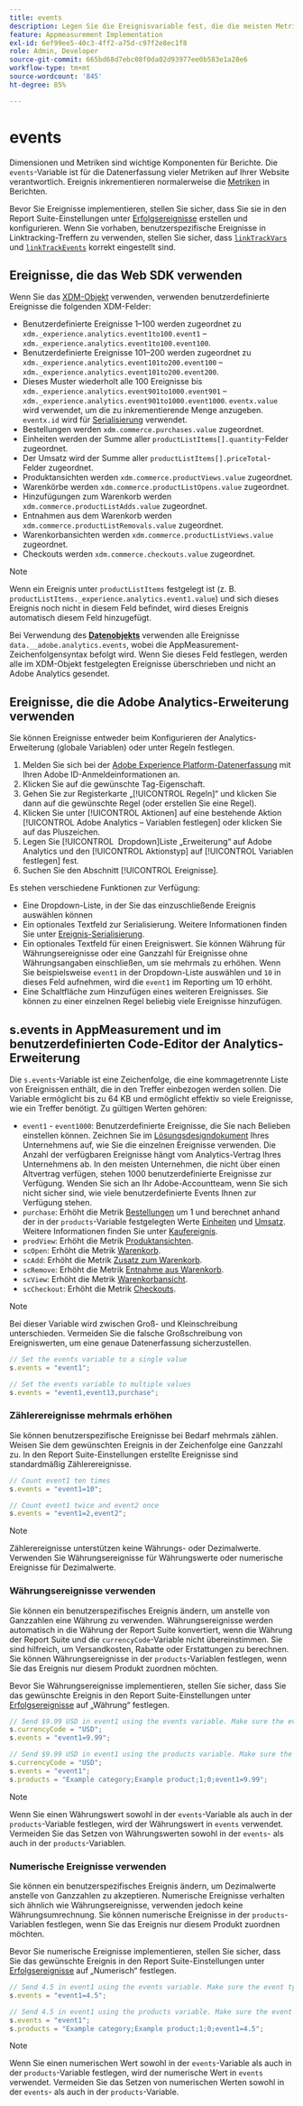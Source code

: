 ```yaml
---
title: events
description: Legen Sie die Ereignisvariable fest, die die meisten Metriken auf Ihrer Website steuert.
feature: Appmeasurement Implementation
exl-id: 6ef99ee5-40c3-4ff2-a75d-c97f2e8ec1f8
role: Admin, Developer
source-git-commit: 665bd68d7ebc08f0da02d93977ee0b583e1a28e6
workflow-type: tm+mt
source-wordcount: '845'
ht-degree: 85%

---
```


# events

Dimensionen und Metriken sind wichtige Komponenten für Berichte. Die `events`-Variable ist für die Datenerfassung vieler Metriken auf Ihrer Website verantwortlich. Ereignis inkrementieren normalerweise die [Metriken](/help/components/metrics/overview.md) in Berichten.

Bevor Sie Ereignisse implementieren, stellen Sie sicher, dass Sie sie in den Report Suite-Einstellungen unter [Erfolgsereignisse](/help/admin/admin/c-manage-report-suites/c-edit-report-suites/conversion-var-admin/c-success-events/success-event.md) erstellen und konfigurieren. Wenn Sie vorhaben, benutzerspezifische Ereignisse in Linktracking-Treffern zu verwenden, stellen Sie sicher, dass [`linkTrackVars`](../../config-vars/linktrackvars.md) und [`linkTrackEvents`](../../config-vars/linktrackevents.md) korrekt eingestellt sind.

## Ereignisse, die das Web SDK verwenden

Wenn Sie das [XDM-Objekt](/help/implement/aep-edge/xdm-var-mapping.md) verwenden, verwenden benutzerdefinierte Ereignisse die folgenden XDM-Felder:

* Benutzerdefinierte Ereignisse 1–100 werden zugeordnet zu `xdm._experience.analytics.event1to100.event1` – `xdm._experience.analytics.event1to100.event100`.
* Benutzerdefinierte Ereignisse 101–200 werden zugeordnet zu `xdm._experience.analytics.event101to200.event100` – `xdm._experience.analytics.event101to200.event200`.
* Dieses Muster wiederholt alle 100 Ereignisse bis `xdm._experience.analytics.event901to1000.event901` – `xdm._experience.analytics.event901to1000.event1000`. `eventx.value` wird verwendet, um die zu inkrementierende Menge anzugeben. `eventx.id` wird für [Serialisierung](event-serialization.md) verwendet.
* Bestellungen werden `xdm.commerce.purchases.value` zugeordnet.
* Einheiten werden der Summe aller `productListItems[].quantity`-Felder zugeordnet.
* Der Umsatz wird der Summe aller `productListItems[].priceTotal`-Felder zugeordnet.
* Produktansichten werden `xdm.commerce.productViews.value` zugeordnet.
* Warenkörbe werden `xdm.commerce.productListOpens.value` zugeordnet.
* Hinzufügungen zum Warenkorb werden `xdm.commerce.productListAdds.value` zugeordnet.
* Entnahmen aus dem Warenkorb werden `xdm.commerce.productListRemovals.value` zugeordnet.
* Warenkorbansichten werden `xdm.commerce.productListViews.value` zugeordnet.
* Checkouts werden `xdm.commerce.checkouts.value` zugeordnet.

>[!NOTE]
>
>Wenn ein Ereignis unter `productListItems` festgelegt ist (z. B. `productListItems._experience.analytics.event1.value`) und sich dieses Ereignis noch nicht in diesem Feld befindet, wird dieses Ereignis automatisch diesem Feld hinzugefügt.

Bei Verwendung des [**Datenobjekts**](/help/implement/aep-edge/data-var-mapping.md) verwenden alle Ereignisse `data.__adobe.analytics.events`, wobei die AppMeasurement-Zeichenfolgensyntax befolgt wird. Wenn Sie dieses Feld festlegen, werden alle im XDM-Objekt festgelegten Ereignisse überschrieben und nicht an Adobe Analytics gesendet.

## Ereignisse, die die Adobe Analytics-Erweiterung verwenden

Sie können Ereignisse entweder beim Konfigurieren der Analytics-Erweiterung (globale Variablen) oder unter Regeln festlegen.

1. Melden Sie sich bei der [Adobe Experience Platform-Datenerfassung](https://experience.adobe.com/data-collection) mit Ihren Adobe ID-Anmeldeinformationen an.
2. Klicken Sie auf die gewünschte Tag-Eigenschaft.
3. Gehen Sie zur Registerkarte „[!UICONTROL Regeln]“ und klicken Sie dann auf die gewünschte Regel (oder erstellen Sie eine Regel).
4. Klicken Sie unter [!UICONTROL Aktionen] auf eine bestehende Aktion [!UICONTROL Adobe Analytics – Variablen festlegen] oder klicken Sie auf das Pluszeichen.
5. Legen Sie [!UICONTROL &#x200B; Dropdown]Liste „Erweiterung“ auf Adobe Analytics und den [!UICONTROL Aktionstyp] auf [!UICONTROL Variablen festlegen] fest.
6. Suchen Sie den Abschnitt [!UICONTROL Ereignisse].

Es stehen verschiedene Funktionen zur Verfügung:

* Eine Dropdown-Liste, in der Sie das einzuschließende Ereignis auswählen können
* Ein optionales Textfeld zur Serialisierung. Weitere Informationen finden Sie unter [Ereignis-Serialisierung](event-serialization.md).
* Ein optionales Textfeld für einen Ereigniswert. Sie können Währung für Währungsereignisse oder eine Ganzzahl für Ereignisse ohne Währungsangaben einschließen, um sie mehrmals zu erhöhen. Wenn Sie beispielsweise `event1` in der Dropdown-Liste auswählen und `10` in dieses Feld aufnehmen, wird die `event1` im Reporting um 10 erhöht.
* Eine Schaltfläche zum Hinzufügen eines weiteren Ereignisses. Sie können zu einer einzelnen Regel beliebig viele Ereignisse hinzufügen.

## s.events in AppMeasurement und im benutzerdefinierten Code-Editor der Analytics-Erweiterung

Die `s.events`-Variable ist eine Zeichenfolge, die eine kommagetrennte Liste von Ereignissen enthält, die in den Treffer einbezogen werden sollen. Die Variable ermöglicht bis zu 64 KB und ermöglicht effektiv so viele Ereignisse, wie ein Treffer benötigt. Zu gültigen Werten gehören:

* `event1` - `event1000`: Benutzerdefinierte Ereignisse, die Sie nach Belieben einstellen können. Zeichnen Sie im [Lösungsdesigndokument](../../../prepare/solution-design.md) Ihres Unternehmens auf, wie Sie die einzelnen Ereignisse verwenden. Die Anzahl der verfügbaren Ereignisse hängt vom Analytics-Vertrag Ihres Unternehmens ab. In den meisten Unternehmen, die nicht über einen Altvertrag verfügen, stehen 1000 benutzerdefinierte Ereignisse zur Verfügung. Wenden Sie sich an Ihr Adobe-Accountteam, wenn Sie sich nicht sicher sind, wie viele benutzerdefinierte Events Ihnen zur Verfügung stehen.
* `purchase`: Erhöht die Metrik [Bestellungen](/help/components/metrics/orders.md) um 1 und berechnet anhand der in der `products`-Variable festgelegten Werte [Einheiten](/help/components/metrics/units.md) und [Umsatz](/help/components/metrics/revenue.md). Weitere Informationen finden Sie unter [Kaufereignis](event-purchase.md).
* `prodView`: Erhöht die Metrik [Produktansichten](/help/components/metrics/product-views.md).
* `scOpen`: Erhöht die Metrik [Warenkorb](/help/components/metrics/carts.md).
* `scAdd`: Erhöht die Metrik [Zusatz zum Warenkorb](/help/components/metrics/cart-additions.md).
* `scRemove`: Erhöht die Metrik [Entnahme aus Warenkorb](/help/components/metrics/cart-removals.md).
* `scView`: Erhöht die Metrik [Warenkorbansicht](/help/components/metrics/cart-views.md).
* `scCheckout`: Erhöht die Metrik [Checkouts](/help/components/metrics/checkouts.md).

>[!NOTE]
>
>Bei dieser Variable wird zwischen Groß- und Kleinschreibung unterschieden. Vermeiden Sie die falsche Großschreibung von Ereigniswerten, um eine genaue Datenerfassung sicherzustellen.

```js
// Set the events variable to a single value
s.events = "event1";

// Set the events variable to multiple values
s.events = "event1,event13,purchase";
```

### Zählerereignisse mehrmals erhöhen

Sie können benutzerspezifische Ereignisse bei Bedarf mehrmals zählen. Weisen Sie dem gewünschten Ereignis in der Zeichenfolge eine Ganzzahl zu. In den Report Suite-Einstellungen erstellte Ereignisse sind standardmäßig Zählerereignisse.

```js
// Count event1 ten times
s.events = "event1=10";

// Count event1 twice and event2 once
s.events = "event1=2,event2";
```

>[!NOTE]
>
>Zählerereignisse unterstützen keine Währungs- oder Dezimalwerte. Verwenden Sie Währungsereignisse für Währungswerte oder numerische Ereignisse für Dezimalwerte.

### Währungsereignisse verwenden

Sie können ein benutzerspezifisches Ereignis ändern, um anstelle von Ganzzahlen eine Währung zu verwenden. Währungsereignisse werden automatisch in die Währung der Report Suite konvertiert, wenn die Währung der Report Suite und die `currencyCode`-Variable nicht übereinstimmen. Sie sind hilfreich, um Versandkosten, Rabatte oder Erstattungen zu berechnen. Sie können Währungsereignisse in der `products`-Variablen festlegen, wenn Sie das Ereignis nur diesem Produkt zuordnen möchten.

Bevor Sie Währungsereignisse implementieren, stellen Sie sicher, dass Sie das gewünschte Ereignis in den Report Suite-Einstellungen unter [Erfolgsereignisse](/help/admin/admin/c-manage-report-suites/c-edit-report-suites/conversion-var-admin/c-success-events/success-event.md) auf „Währung“ festlegen.

```js
// Send $9.99 USD in event1 using the events variable. Make sure the event type for event1 is Currency in Report suite settings
s.currencyCode = "USD";
s.events = "event1=9.99";

// Send $9.99 USD in event1 using the products variable. Make sure the event type for event1 is Currency in Report suite settings
s.currencyCode = "USD";
s.events = "event1";
s.products = "Example category;Example product;1;0;event1=9.99";
```

>[!NOTE]
>
>Wenn Sie einen Währungswert sowohl in der `events`-Variable als auch in der `products`-Variable festlegen, wird der Währungswert in `events` verwendet. Vermeiden Sie das Setzen von Währungswerten sowohl in der `events`- als auch in der `products`-Variablen.

### Numerische Ereignisse verwenden

Sie können ein benutzerspezifisches Ereignis ändern, um Dezimalwerte anstelle von Ganzzahlen zu akzeptieren. Numerische Ereignisse verhalten sich ähnlich wie Währungsereignisse, verwenden jedoch keine Währungsumrechnung. Sie können numerische Ereignisse in der `products`-Variablen festlegen, wenn Sie das Ereignis nur diesem Produkt zuordnen möchten.

Bevor Sie numerische Ereignisse implementieren, stellen Sie sicher, dass Sie das gewünschte Ereignis in den Report Suite-Einstellungen unter [Erfolgsereignisse](/help/admin/admin/c-manage-report-suites/c-edit-report-suites/conversion-var-admin/c-success-events/success-event.md) auf „Numerisch“ festlegen.

```js
// Send 4.5 in event1 using the events variable. Make sure the event type for event1 is Numeric in Report suite settings
s.events = "event1=4.5";

// Send 4.5 in event1 using the products variable. Make sure the event type for event1 is Numeric in Report suite settings
s.events = "event1";
s.products = "Example category;Example product;1;0;event1=4.5";
```

>[!NOTE]
>
>Wenn Sie einen numerischen Wert sowohl in der `events`-Variable als auch in der `products`-Variable festlegen, wird der numerische Wert in `events` verwendet. Vermeiden Sie das Setzen von numerischen Werten sowohl in der `events`- als auch in der `products`-Variable.

